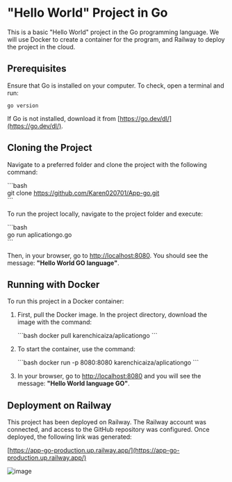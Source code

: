 # "Hello World" Project in Go

This is a basic "Hello World" project in the Go programming language. We will use Docker to create a container for the program, and Railway to deploy the project in the cloud.

## Prerequisites

Ensure that Go is installed on your computer. To check, open a terminal and run:

` go version `

If Go is not installed, download it from [https://go.dev/dl/](https://go.dev/dl/).

## Cloning the Project

Navigate to a preferred folder and clone the project with the following command:

\`\`\`bash  
git clone https://github.com/Karen020701/App-go.git  
\`\`\`

To run the project locally, navigate to the project folder and execute:

\`\`\`bash  
go run aplicationgo.go  
\`\`\`

Then, in your browser, go to [http://localhost:8080](http://localhost:8080). You should see the message: **"Hello World GO language"**.

## Running with Docker

To run this project in a Docker container:

1. First, pull the Docker image. In the project directory, download the image with the command:

    \`\`\`bash
    docker pull karenchicaiza/aplicationgo
   \`\`\`

3. To start the container, use the command:

    \`\`\`bash
   docker run -p 8080:8080 karenchicaiza/aplicationgo
   \`\`\`

5. In your browser, go to [http://localhost:8080](http://localhost:8080) and you will see the message: **"Hello World language GO"**.

## Deployment on Railway

This project has been deployed on Railway. The Railway account was connected, and access to the GitHub repository was configured. Once deployed, the following link was generated:

[https://app-go-production.up.railway.app/](https://app-go-production.up.railway.app/)

![image](https://github.com/user-attachments/assets/e383460b-4a91-4c58-91c7-17d242ddd075)
